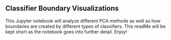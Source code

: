## Classifier Boundary Visualizations

This Jupyter notebook will analyze different PCA methods as well as how boundaries are created by different types of classifiers. This readMe will be kept short as the notebook goes into further detail. Enjoy!
